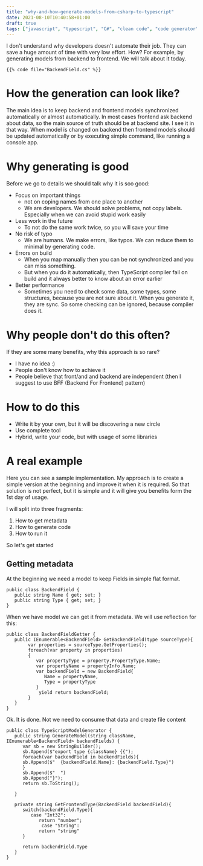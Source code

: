 ```yaml
---
title: "why-and-how-generate-models-from-csharp-to-typescript"
date: 2021-08-10T10:40:58+01:00
draft: true
tags: ["javascript", "typescript", "C#", "clean code", "code generator"]
---
```


I don't understand why developers doesn't automate their job. They can save a huge amount of time with very low effort. How?  For example, by generating models from backend to frontend. We will talk about it today.
```
{{% code file="BackendField.cs" %}}
```
# How the generation can look like?
The main idea is to keep backend and frontend models synchronized automatically or almost automatically. In most cases frontend ask backend about data, so the main source of truth should be at backend site. I see it in that way. When model is changed on backend then frontend models should be updated automatically or by executing simple command, like running a console app.

# Why generating is good
Before we go to details we should talk why it is soo good:
- Focus on important things
   - not on coping names from one place to another
   - We are developers. We should solve problems, not copy labels. Especially when we can avoid stupid work easily
- Less work in the future
   - To not do the same work twice, so you will save your time
- No risk of typo
   - We are humans. We make errors, like typos. We can reduce them to minimal by generating code.
- Errors on build
   - When you map  manually then you can be not synchronized and you can miss something. 
   - But when you do it automatically, then TypeScript compiler fail on build and it always better to know about an error earlier
- Better performance
   - Sometimes you need to check some data, some types, some structures, because you are not sure about it. When you generate it, they are sync. So some checking can be ignored, because compiler does it.


# Why people don't do this often?
If they are some many benefits, why this approach is so rare? 

- I have no idea :)
- People don't know how to achieve it
- People believe that front/and and backend are independent (then I suggest to use BFF (Backend For Frontend) pattern)

# How to do this
- Write it by your own, but it will be discovering a new circle
- Use complete tool
- Hybrid, write your code, but with usage of some libraries

# A real example
Here you can see a sample implementation. My approach is to create a simple version at the beginning and improve it when it is required. So that solution is not perfect, but it is simple and it will give you benefits form the 1st day of usage.

I will split into three fragments:
1. How to get metadata
2. How to generate code
3. How to run it

So let's get started
## Getting metadata

At the beginning we need a model to keep Fields in simple flat format.
```
public class BackendField {
   public string Name { get; set; }
   public string Type { get; set; }
}

```

When we have model we can get it from metadata. We will use reflection for this:
```
public class BackendFieldGetter {
   public IEnumerable<BackendField> GetBackendField(type sourceType){
        var properties = sourceType.GetProperties();
        foreach(var property in properties)
        {
           var propertyType = property.PropertyType.Name;
           var propertyName = propertyInfo.Name;
           var backendField = new BackendField{
              Name = propertyName,
              Type = propertyType
           }
            yield return backendField;
        }
   }
}
```

Ok. It is done. Not we need to consume that data and create file content

```
public class TypeScriptModelGenerator {
   public string GenerateModel(string className, IEnumerable<BackendField> backendFields) {
      var sb = new StringBuilder();
      sb.Append($"export type {className} {{");
      foreach(var backendField in backendFields){
      sb.Append($"  {backendField.Name}: {backendField.Type}")           
      }
      sb.Append($"  ")
      sb.Append("}");
      return sb.ToString();

   } 

   private string GetFrontendType(BackendField backendField){
      switch(backendField.Type){
         case "Int32":
            return "number";
             case "String":
            return "string"
      }

      return backendField.Type
   }
}
```

